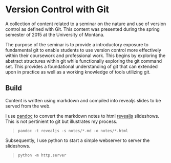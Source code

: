 # Version Control with Git

A collection of content related to a seminar on the nature and use of version
control as defined with Git. This content was presented during the spring
semester of 2015 at the University of Montana. 

The purpose of the seminar is to provide a introductory exposure to fundamental
git to enable students to use version control more effectively within their
coursework and professional work. This begins by exploring the abstract
structures within git while functionally exploring the git command set. This
provides a foundational understanding of git that can extended upon in practice
as well as a working knowledge of tools utilizing git.

## Build

Content is written using markdown and compiled into revealjs slides to be served 
from the web.

I use [pandoc][pandoc_home] to convert the markdown notes to html
[revealjs][revealjs_home] slideshows. This is not pertinient to git but illustrates 
my process.

> `pandoc -t revealjs -s notes/*.md -o notes/*.html`

Subsequently, I use python to start a simple webserver to server the slideshows.

> `python -m http.server`

[pandoc_home]: http://johnmacfarlane.net/pandoc/
[revealjs_home]: https://github.com/hakimel/reveal.js/
